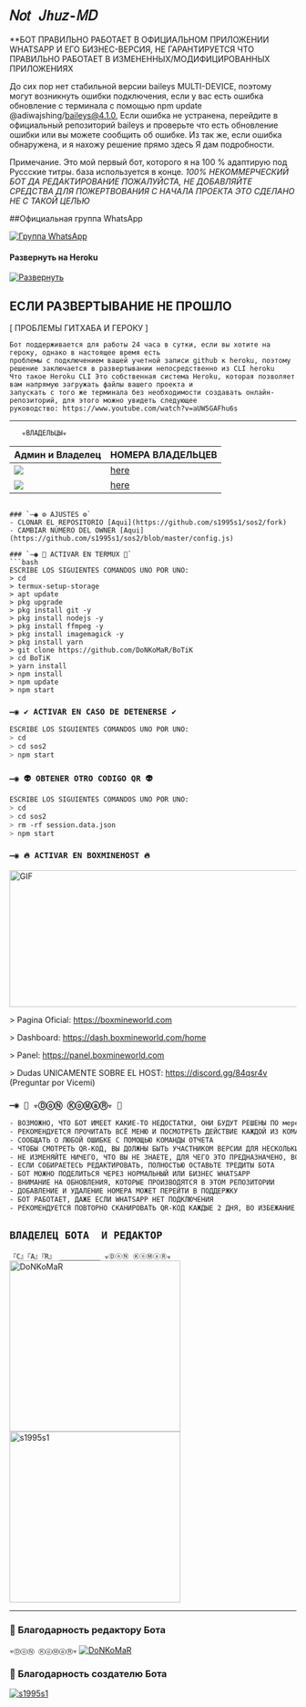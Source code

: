 # `𝑁𝑜𝑡 𝐽ℎ𝑢𝑧-𝑀𝐷 `

**БОТ ПРАВИЛЬНО РАБОТАЕТ В ОФИЦИАЛЬНОМ ПРИЛОЖЕНИИ
WHATSAPP И ЕГО БИЗНЕС-ВЕРСИЯ, НЕ ГАРАНТИРУЕТСЯ
ЧТО ПРАВИЛЬНО РАБОТАЕТ В ИЗМЕНЕННЫХ/МОДИФИЦИРОВАННЫХ ПРИЛОЖЕНИЯХ

До сих пор нет стабильной версии baileys MULTI-DEVICE,
поэтому могут возникнуть ошибки подключения, если у вас есть ошибка
обновление с терминала с помощью npm update @adiwajshing/baileys@4.1.0,
Если ошибка не устранена, перейдите в официальный репозиторий baileys и проверьте
что есть обновление ошибки или вы можете сообщить об ошибке. Из
так же, если ошибка обнаружена, и я нахожу решение прямо здесь
Я дам подробности.

Примечание. Это мой первый бот, которого я на 100 % адаптирую под Руссские титры.
база используется в конце. *100% НЕКОММЕРЧЕСКИЙ БОТ ДА
РЕДАКТИРОВАНИЕ ПОЖАЛУЙСТА, НЕ ДОБАВЛЯЙТЕ СРЕДСТВА ДЛЯ ПОЖЕРТВОВАНИЯ С НАЧАЛА ПРОЕКТА
ЭТО СДЕЛАНО НЕ С ТАКОЙ ЦЕЛЬЮ*

##Официальная группа WhatsApp

[![Группа WhatsApp](https://img.shields.io/badge/WhatsApp%20Group-25D366?style=for-the-badge&logo=whatsapp&logoColor=blue)](https://chat.whatsapp.com/C16OT37Rp8L1tCT3znRfd7)


#### Развернуть на Heroku
[![Развернуть](https://www.herokucdn.com/deploy/button.svg)](https://heroku.com/deploy?template=https://github.com/DoNKoMaR/BoTiK)

## ЕСЛИ РАЗВЕРТЫВАНИЕ НЕ ПРОШЛО

[ ПРОБЛЕМЫ ГИТХАБА И ГЕРОКУ ]
```
Бот поддерживается для работы 24 часа в сутки, если вы хотите на героку, однако в настоящее время есть
проблемы с подключением вашей учетной записи github к heroku, поэтому решение заключается в развертывании непосредственно из CLI heroku
Что такое Heroku CLI Это собственная система Heroku, которая позволяет вам напрямую загружать файлы вашего проекта и
запускать с того же терминала без необходимости создавать онлайн-репозиторий, для этого можно увидеть следующее
руководство: https://www.youtube.com/watch?v=aUW5GAFhu6s
```
---------

       ☣ВЛАДЕЛЬЦЫ☣
|Админ и Владелец |НОМЕРА ВЛАДЕЛЬЦЕВ|
|--------|--------|
| **<a href="http://wa.me/79010070455" target="blank"><img src="https://img.shields.io/badge/Tsar-25D366?style=for-the-badge&logo=whatsapp&logoColor=white" /></a>** |[here](https://wa.me//+79010070455) |
| **<a href="http://wa.me/+79773452127" target="blank"><img src="https://img.shields.io/badge/DoNKoMaR-25D366?style=for-the-badge&logo=whatsapp&logoColor=white" /></a>** | [here](https://wa.me//+79773452127) |
```

### `—◉ ⚙️ AJUSTES ⚙️`
- CLONAR EL REPOSITORIO [Aqui](https://github.com/s1995s1/sos2/fork)
- CAMBIAR NÚMERO DEL OWNER [Aqui](https://github.com/s1995s1/sos2/blob/master/config.js)

### `—◉ 👾 ACTIVAR EN TERMUX 👾`
```bash
ESCRIBE LOS SIGUIENTES COMANDOS UNO POR UNO:
> cd
> termux-setup-storage
> apt update 
> pkg upgrade 
> pkg install git -y
> pkg install nodejs -y
> pkg install ffmpeg -y
> pkg install imagemagick -y
> pkg install yarn
> git clone https://github.com/DoNKoMaR/BoTiK
> cd BoTiK
> yarn install 
> npm install
> npm update
> npm start
```

### `—◉ ✔️ ACTIVAR EN CASO DE DETENERSE ✔️`
```bash
ESCRIBE LOS SIGUIENTES COMANDOS UNO POR UNO:
> cd 
> cd sos2
> npm start
```

### `—◉ 👽 OBTENER OTRO CODIGO QR 👽`
```bash
ESCRIBE LOS SIGUIENTES COMANDOS UNO POR UNO:
> cd 
> cd sos2
> rm -rf session.data.json
> npm start
```

### `—◉ 🔥 ACTIVAR EN BOXMINEHOST 🔥`
<img src="https://64.media.tumblr.com/2539d481fd5f91c2a9748fdf18c17375/tumblr_n9y114IdTc1sxpnovo1_500.gifv" alt="GIF" width="520" height="240"/>
<p>> Pagina Oficial:
<a href="https://boxmineworld.com">https://boxmineworld.com</a>
<p>> Dashboard:
<a href="https://dash.boxmineworld.com/home">https://dash.boxmineworld.com/home</a>
<p>> Panel:
<a href="https://panel.boxmineworld.com">https://panel.boxmineworld.com</a>
<p>> Dudas UNICAMENTE SOBRE EL HOST:
<a href="https://discord.gg/84qsr4v">https://discord.gg/84qsr4v</a> (Preguntar por Vicemi)
</p>

### `—◉ 📝 ☣ⒹⓞⓃ ⓀⓞⓂⓐⓇ☣ 📝`
```bash
- ВОЗМОЖНО, ЧТО БОТ ИМЕЕТ КАКИЕ-ТО НЕДОСТАТКИ, ОНИ БУДУТ РЕШЕНЫ ПО мере их обнаружения
- РЕКОМЕНДУЕТСЯ ПРОЧИТАТЬ ВСЁ МЕНЮ И ПОСМОТРЕТЬ ДЕЙСТВИЕ КАЖДОЙ ИЗ КОМАНД
- СООБЩАТЬ О ЛЮБОЙ ОШИБКЕ С ПОМОЩЬЮ КОМАНДЫ ОТЧЕТА
- ЧТОБЫ СМОТРЕТЬ QR-КОД, ВЫ ДОЛЖНЫ БЫТЬ УЧАСТНИКОМ ВЕРСИИ ДЛЯ НЕСКОЛЬКИХ УСТРОЙСТВ (БЕТА) WHATSAPP
- НЕ ИЗМЕНЯЙТЕ НИЧЕГО, ЧТО ВЫ НЕ ЗНАЕТЕ, ДЛЯ ЧЕГО ЭТО ПРЕДНАЗНАЧЕНО, ВО ИЗБЕЖАНИЕ ПРОБЛЕМ ИЛИ ОШИБОК
- ЕСЛИ СОБИРАЕТЕСЬ РЕДАКТИРОВАТЬ, ПОЛНОСТЬЮ ОСТАВЬТЕ ТРЕДИТЫ БОТА
- БОТ МОЖНО ПОДЕЛИТЬСЯ ЧЕРЕЗ НОРМАЛЬНЫЙ ИЛИ БИЗНЕС WHATSAPP
- ВНИМАНИЕ НА ОБНОВЛЕНИЯ, КОТОРЫЕ ПРОИЗВОДЯТСЯ В ЭТОМ РЕПОЗИТОРИИ
- ДОБАВЛЕНИЕ И УДАЛЕНИЕ НОМЕРА МОЖЕТ ПЕРЕЙТИ В ПОДДЕРЖКУ
- БОТ РАБОТАЕТ, ДАЖЕ ЕСЛИ WHATSAPP НЕТ ПОДКЛЮЧЕНИЯ
- РЕКОМЕНДУЕТСЯ ПОВТОРНО СКАНИРОВАТЬ QR-КОД КАЖДЫЕ 2 ДНЯ, ВО ИЗБЕЖАНИЕ ПРОБЛЕМ ИЛИ ОШИБОК
```

## `ВЛАДЕЛЕЦ БОТА  И РЕДАКТОР` 
`『C』『A』『R』 __________ ☣ⒹⓞⓃ ⓀⓞⓂⓐⓇ☣`
<a href="https://github.com/DoNKoMaR"><img src="https://github.com/DoNKoMaR.png" width="300" height="300" alt="DoNKoMaR"/></a>
<a href="https://github.com/s1995s1"><img src="https://github.com/s1995s1.png" width="300" height="300" alt="s1995s1"/></a>

----

### 🌟 Благодарность редактору Бота
 
`☣ⒹⓞⓃ ⓀⓞⓂⓐⓇ☣`
[![DoNKoMaR]("https://i.pinimg.com/originals/2e/cb/c3/2ecbc3011b6ae1d8e5c669fb09c2cbda.gif".png?size=100)](https://github.com/DoNKoMaR)
### 🌟 Благодарность создателю Бота
 
[![s1995s1]("https://github.com/s1995s1".png?size=100)](https://github.com/s1995s1) 
